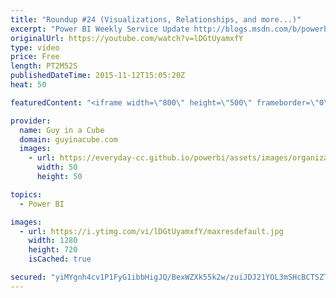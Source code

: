 ```yaml
---
title: "Roundup #24 (Visualizations, Relationships, and more...)"
excerpt: "Power BI Weekly Service Update http://blogs.msdn.com/b/powerbi/archive/2015/11/11/power-bi-weekly-service-update-1110.aspx  The Word Cloud http://blogs.msdn.com/b/powerbi/archive/2015/11/10/visual-awesomeness-unlocked-the-word-cloud.aspx  The Timeline Slicer http://blogs.msdn.com/b/powerbi/archive/2015/11/03/visual-awesomeness-unlocked-the-timeline-slicer.aspx"
originalUrl: https://youtube.com/watch?v=lDGtUyamxfY
type: video
price: Free
length: PT2M52S
publishedDateTime: 2015-11-12T15:05:20Z
heat: 50

featuredContent: "<iframe width=\"800\" height=\"500\" frameborder=\"0\" src=\"https://www.youtube.com/embed/lDGtUyamxfY\" allow=\"accelerometer; autoplay; encrypted-media; gyroscope; picture-in-picture\" allowfullscreen></iframe>"

provider:
  name: Guy in a Cube
  domain: guyinacube.com
  images:
    - url: https://everyday-cc.github.io/powerbi/assets/images/organizations/guyinacube.com-50x50.jpg
      width: 50
      height: 50

topics:
  - Power BI

images:
  - url: https://i.ytimg.com/vi/lDGtUyamxfY/maxresdefault.jpg
    width: 1280
    height: 720
    isCached: true

secured: "yiMYgnh4cv1P1FyG1ibbHigJQ/BexWZXk55k2w/zuiJDJ21YOL3mSHcBCTSZTh164RB8lMitMB8YoCzrg8gg/66s2Cj3y8PA6PWWq/RwmfWbeAzS5hy2GWnvP7P+wOeUoWAveRETUWi9Zf0hvE1W+uB2JDqHcVbGGM8Z9sDe2aw//bG9ox4fxkFdG6k4oewzBROHemMUacnWwaITk9PU+R+mj9Zj6EvgbW9PI0mK2yDnUnBQHKlvmVn7Is6D2qsdAMH0ZS2Ox9DJlNIRnieBF+330e0gajSgvFwnnp1g3unQEG1HvvjyGXtPjxtNpvlFDviKgm9hSAz0tt6xz0OWMJSAVtYX43nYr9q0cACVcRbWIdNPeppmjgW2EccCTrYpSZhmwyK9EZVb2Vv/AxoAmpO8Sl39d3AFSVkqkEUj/Hc=;56ngZdItPqMZHuF45r7rnw=="
---
```


